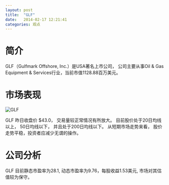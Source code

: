 ```yaml
---
layout: post
title:  "GLF"
date:   2014-02-17 12:21:41
categories: 观点
---
```


# 简介
GLF（Gulfmark Offshore, Inc.）是USA著名上市公司，
公司主要从事Oil & Gas Equipment & Services行业，当前市值1128.88百万美元。

# 市场表现

![GLF](http://finviz.com/chart.ashx?t=GLF&ty=c&ta=1&p=d&s=l)

GLF 昨日收盘价 $43.0，
交易量较正常情况有所放大。
目前股价处于20日均线以上，
50日均线以下，
并且处于200日均线以下。
从短期市场走势来看，
股价走势平稳，投资者应减少无谓的操作。

# 公司分析
GLF 目前静态市盈率为28.1, 动态市盈率为9.76，每股收益1.53美元,
市场对其估值较为保守。
